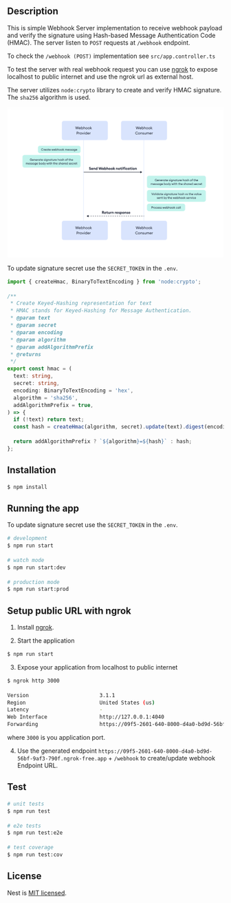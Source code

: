 ## Description

This is simple Webhook Server implementation to receive webhook payload and verify the signature using Hash-based Message Authentication Code (HMAC).
The server listen to `POST` requests at `/webhook` endpoint.

To check the `/webhook (POST)` implementation see `src/app.controller.ts`

To test the server with real webhook request you can use [ngrok](https://ngrok.com)
to expose localhost to public internet and use the ngrok url as external host.

The server utilizes `node:crypto` library to create and verify HMAC signature.
The `sha256` algorithm is used.


![Request Signature Validation. (Source https://webhooks.fyi/security/hmac)](./hmac_flow.png)


To update signature secret use the `SECRET_TOKEN` in the `.env`.

```ts
import { createHmac, BinaryToTextEncoding } from 'node:crypto';

/**
 * Create Keyed-Hashing representation for text
 * HMAC stands for Keyed-Hashing for Message Authentication.
 * @param text
 * @param secret
 * @param encoding
 * @param algorithm
 * @param addAlgorithmPrefix
 * @returns
 */
export const hmac = (
  text: string,
  secret: string,
  encoding: BinaryToTextEncoding = 'hex',
  algorithm = 'sha256',
  addAlgorithmPrefix = true,
) => {
  if (!text) return text;
  const hash = createHmac(algorithm, secret).update(text).digest(encoding);

  return addAlgorithmPrefix ? `${algorithm}=${hash}` : hash;
};

```


## Installation

```bash
$ npm install
```

## Running the app

To update signature secret use the `SECRET_TOKEN` in the `.env`.

```bash
# development
$ npm run start

# watch mode
$ npm run start:dev

# production mode
$ npm run start:prod
```

## Setup public URL with ngrok

1. Install [ngrok](https://ngrok.com/download).

2. Start the application
```bash
$ npm run start
```

3. Expose your application from localhost to public internet
```bash
$ ngrok http 3000

Version                       3.1.1
Region                        United States (us)
Latency                       -
Web Interface                 http://127.0.0.1:4040
Forwarding                    https://09f5-2601-640-8000-d4a0-bd9d-56bf-9af3-790f.ngrok-free.app -> http://localhost:3000
```
where `3000` is you application port.

4. Use the generated endpoint `https://09f5-2601-640-8000-d4a0-bd9d-56bf-9af3-790f.ngrok-free.app` +  `/webhook` to create/update webhook Endpoint URL.


## Test

```bash
# unit tests
$ npm run test

# e2e tests
$ npm run test:e2e

# test coverage
$ npm run test:cov
```

## License

Nest is [MIT licensed](LICENSE).
